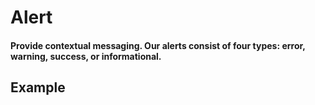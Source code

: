 <script setup>
import { Alert } from '../../index';

const playgroundCode = '<Alert variation="success">Hi there, all is well</Alert>';
</script>

# Alert

#### Provide contextual messaging. Our alerts consist of four types: error, warning, success, or informational.

<Props :of="Alert"></Props>

## Example

<Playground 
  :code="playgroundCode"
  :components="{ Alert }">
</Playground>
